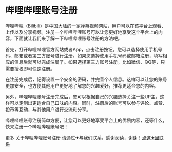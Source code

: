 # 哔哩哔哩账号注册

哔哩哔哩（Bilibili）是中国大陆的一家弹幕视频网站，用户可以在该平台上观看、上传以及分享视频。注册一个哔哩哔哩账号可以让您更好地享受这个平台上的内容，下面就让我们来了解一下哔哩哔哩账号注册的方法吧。

首先，打开哔哩哔哩官方网站或者App，点击注册按钮。您可以选择使用手机号码、邮箱或者第三方账号进行注册。如果您选择使用手机号码或邮箱注册，填写相应的信息后就可以完成注册了。如果选择第三方账号注册，比如微信、QQ等，只需要授权即可快速注册。

在注册完成后，记得设置一个安全的密码，并完善个人信息。这样可以让您的账号更加安全，也方便其他用户更好地了解您的兴趣爱好，推荐更适合您的内容。

另外，哔哩哔哩账号注册完成后，您可以根据自己的兴趣选择关注一些UP主，这样可以定制出更适合自己口味的内容。同时，注册后的账号可以参与评论、点赞、投币等互动，与其他用户进行交流和分享。

哔哩哔哩账号注册简单方便，让您可以更好地享受平台上的优质内容，还等什么，快来注册一个哔哩哔哩账号吧！

更多 关于哔哩哔哩账号注册 请通过✈与我们联系，感谢阅读，谢谢！[点这✈里联系](https://w.k02.cc)